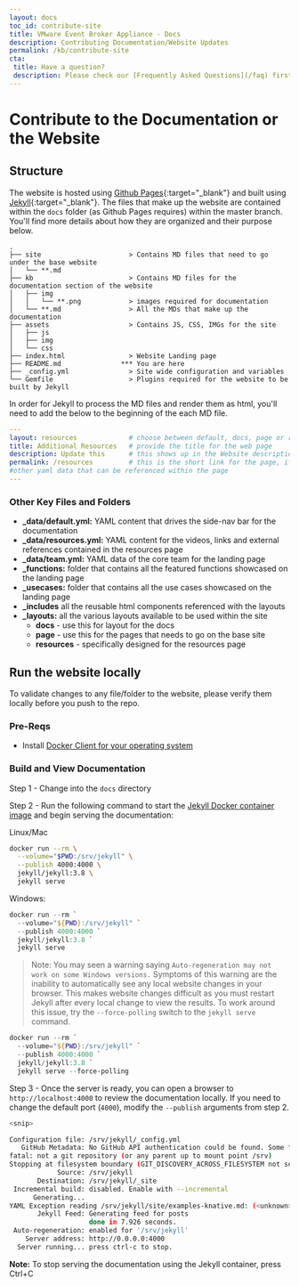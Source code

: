 ```yaml
---
layout: docs
toc_id: contribute-site
title: VMware Event Broker Appliance - Docs
description: Contributing Documentation/Website Updates
permalink: /kb/contribute-site
cta:
 title: Have a question? 
 description: Please check our [Frequently Asked Questions](/faq) first.
---
```


# Contribute to the Documentation or the Website

## Structure
The website is hosted using [Github Pages](https://help.github.com/en/github/working-with-github-pages/about-github-pages){:target="_blank"} and built using [Jekyll](https://jekyllrb.com/){:target="_blank"}. The files that make up the website are contained within the `docs` folder (as Github Pages requires) within the master branch. You'll find more details about how they are organized and their purpose below.

```
.
├── site                      > Contains MD files that need to go under the base website
│   └── **.md
├── kb                        > Contains MD files for the documentation section of the website
│   ├── img
│   │   └── **.png            > images required for documentation
│   └── **.md                 > All the MDs that make up the documentation
├── assets                    > Contains JS, CSS, IMGs for the site
│   ├── js
│   ├── img
│   └── css
├── index.html                > Website Landing page
├── README.md               *** You are here
├── _config.yml               > Site wide configuration and variables
└── Gemfile                   > Plugins required for the website to be built by Jekyll
```

In order for Jekyll to process the MD files and render them as html, you'll need to add the below to the beginning of the each MD file. 

```yaml
---
layout: resources             # choose between default, docs, page or resources
title: Additional Resources   # provide the title for the web page
description: Update this      # this shows up in the Website description
permalink: /resources         # this is the short link for the page, if empty the relative path of the md file is used
#other yaml data that can be referenced within the page
---
```

### Other Key Files and Folders
- **_data/default.yml:** YAML content that drives the side-nav bar for the documentation
- **_data/resources.yml:** YAML content for the videos, links and external references contained in the resources page
- **_data/team.yml:** YAML data of the core team for the landing page
- **_functions:** folder that contains all the featured functions showcased on the landing page
- **_usecases:** folder that contains all the use cases showcased on the landing page
- **_includes** all the reusable html components referenced with the layouts
- **_layouts:** all the various layouts available to be used within the site
  - **docs** - use this for layout for the docs
  - **page** - use this for the pages that needs to go on the base site
  - **resources** - specifically designed for the resources page

## Run the website locally
To validate changes to any file/folder to the website, please verify them locally before you push to the repo.

### Pre-Reqs
* Install [Docker Client for your operating system](https://docs.docker.com/get-docker/)

### Build and View Documentation

Step 1 - Change into the `docs` directory

Step 2 - Run the following command to start the [Jekyll Docker container image](https://github.com/envygeeks/jekyll-docker/) and begin serving the documentation:

Linux/Mac
```bash
docker run --rm \
  --volume="$PWD:/srv/jekyll" \
  --publish 4000:4000 \
  jekyll/jekyll:3.8 \
  jekyll serve
```

Windows: 
```powershell
docker run --rm `
  --volume="${PWD}:/srv/jekyll" `
  --publish 4000:4000 `
  jekyll/jekyll:3.8 `
  jekyll serve
```

> Note: You may seen a warning saying `Auto-regeneration may not work on some Windows versions.` Symptoms of this warning are the inability to automatically see any local website changes in your browser. This makes website changes difficult as you must restart Jekyll after every local change to view the results. To work around this issue, try the `--force-polling` switch to the `jekyll serve` command.
```powershell
docker run --rm `
  --volume="${PWD}:/srv/jekyll" `
  --publish 4000:4000 `
  jekyll/jekyll:3.8 `
  jekyll serve --force-polling
```

Step 3 - Once the server is ready, you can open a browser to `http://localhost:4000` to review the documentation locally. If you need to change the default port (`4000`), modify the `--publish` arguments from step 2.

```bash
<snip>

Configuration file: /srv/jekyll/_config.yml
   GitHub Metadata: No GitHub API authentication could be found. Some fields may be missing or have incorrect data.
fatal: not a git repository (or any parent up to mount point /srv)
Stopping at filesystem boundary (GIT_DISCOVERY_ACROSS_FILESYSTEM not set).
            Source: /srv/jekyll
       Destination: /srv/jekyll/_site
 Incremental build: disabled. Enable with --incremental
      Generating...
YAML Exception reading /srv/jekyll/site/examples-knative.md: (<unknown>): did not find expected key while parsing a block mapping at line 2 column 1
       Jekyll Feed: Generating feed for posts
                    done in 7.926 seconds.
 Auto-regeneration: enabled for '/srv/jekyll'
    Server address: http://0.0.0.0:4000
  Server running... press ctrl-c to stop.
```

**Note:** To stop serving the documentation using the Jekyll container, press Ctrl+C